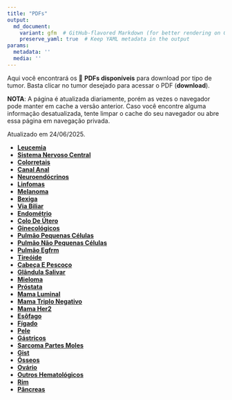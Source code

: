 ```yaml
---
title: "PDFs"
output: 
  md_document:
    variant: gfm  # GitHub-flavored Markdown (for better rendering on GitHub)
    preserve_yaml: true  # Keep YAML metadata in the output
params:
  metadata: ''
  media: ''
---
```


<script async src="https://scripts.simpleanalyticscdn.com/latest.js"></script>

Aqui você encontrará os 📝 **PDFs disponíveis** para download por tipo
de tumor. Basta clicar no tumor desejado para acessar o PDF
(**download**).

**NOTA**: A página é atualizada diariamente, porém as vezes o navegador
pode manter em cache a versão anterior. Caso você encontre alguma
informação desatualizada, tente limpar o cache do seu navegador ou abre
essa página em navegação privada.

Atualizado em 24/06/2025.

- [**Leucemia**](https://coeoralmeds-e768.restdb.io/media/685a3719f63b8048001e988d?download=true)
- [**Sistema Nervoso
  Central**](https://coeoralmeds-e768.restdb.io/media/685a371bf63b8048001e9890?download=true)
- [**Colorretais**](https://coeoralmeds-e768.restdb.io/media/685a371ef63b8048001e9895?download=true)
- [**Canal
  Anal**](https://coeoralmeds-e768.restdb.io/media/685a3720f63b8048001e9897?download=true)
- [**Neuroendócrinos**](https://coeoralmeds-e768.restdb.io/media/685a3722f63b8048001e9899?download=true)
- [**Linfomas**](https://coeoralmeds-e768.restdb.io/media/685a3723f63b8048001e989b?download=true)
- [**Melanoma**](https://coeoralmeds-e768.restdb.io/media/685a3725f63b8048001e98a0?download=true)
- [**Bexiga**](https://coeoralmeds-e768.restdb.io/media/685a3727f63b8048001e98a2?download=true)
- [**Via
  Biliar**](https://coeoralmeds-e768.restdb.io/media/685a3729f63b8048001e98a4?download=true)
- [**Endométrio**](https://coeoralmeds-e768.restdb.io/media/685a372bf63b8048001e98a6?download=true)
- [**Colo De
  Útero**](https://coeoralmeds-e768.restdb.io/media/685a372df63b8048001e98a8?download=true)
- [**Ginecológicos**](https://coeoralmeds-e768.restdb.io/media/685a372ff63b8048001e98aa?download=true)
- [**Pulmão Pequenas
  Células**](https://coeoralmeds-e768.restdb.io/media/685a3730f63b8048001e98ac?download=true)
- [**Pulmão Não Pequenas
  Células**](https://coeoralmeds-e768.restdb.io/media/685a3732f63b8048001e98ae?download=true)
- [**Pulmão
  Egfrm**](https://coeoralmeds-e768.restdb.io/media/685a3734f63b8048001e98b0?download=true)
- [**Tireóide**](https://coeoralmeds-e768.restdb.io/media/685a3737f63b8048001e98b4?download=true)
- [**Cabeça E
  Pescoço**](https://coeoralmeds-e768.restdb.io/media/685a3739f63b8048001e98b6?download=true)
- [**Glândula
  Salivar**](https://coeoralmeds-e768.restdb.io/media/685a373bf63b8048001e98b8?download=true)
- [**Mieloma**](https://coeoralmeds-e768.restdb.io/media/685a373cf63b8048001e98ba?download=true)
- [**Próstata**](https://coeoralmeds-e768.restdb.io/media/685a373ef63b8048001e98bc?download=true)
- [**Mama
  Luminal**](https://coeoralmeds-e768.restdb.io/media/685a3742f63b8048001e98c0?download=true)
- [**Mama Triplo
  Negativo**](https://coeoralmeds-e768.restdb.io/media/685a3744f63b8048001e98c2?download=true)
- [**Mama
  Her2**](https://coeoralmeds-e768.restdb.io/media/685a3745f63b8048001e98c4?download=true)
- [**Esôfago**](https://coeoralmeds-e768.restdb.io/media/685a3747f63b8048001e98c6?download=true)
- [**Fígado**](https://coeoralmeds-e768.restdb.io/media/685a3749f63b8048001e98c8?download=true)
- [**Pele**](https://coeoralmeds-e768.restdb.io/media/685a374bf63b8048001e98ca?download=true)
- [**Gástricos**](https://coeoralmeds-e768.restdb.io/media/685a374df63b8048001e98cc?download=true)
- [**Sarcoma Partes
  Moles**](https://coeoralmeds-e768.restdb.io/media/685a374ef63b8048001e98ce?download=true)
- [**Gist**](https://coeoralmeds-e768.restdb.io/media/685a3750f63b8048001e98d0?download=true)
- [**Ósseos**](https://coeoralmeds-e768.restdb.io/media/685a3752f63b8048001e98d2?download=true)
- [**Ovário**](https://coeoralmeds-e768.restdb.io/media/685a3753f63b8048001e98d4?download=true)
- [**Outros
  Hematológicos**](https://coeoralmeds-e768.restdb.io/media/685a3755f63b8048001e98d6?download=true)
- [**Rim**](https://coeoralmeds-e768.restdb.io/media/685a3757f63b8048001e98d8?download=true)
- [**Pâncreas**](https://coeoralmeds-e768.restdb.io/media/685a3759f63b8048001e98da?download=true)
